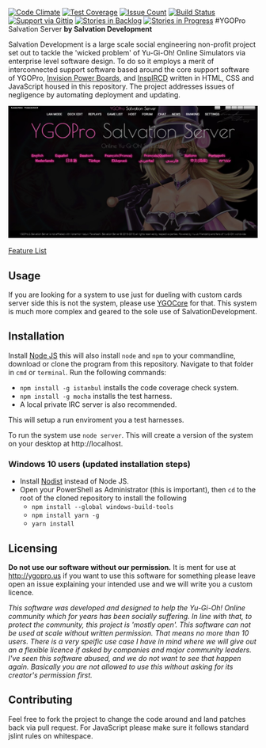 [![Code Climate](https://codeclimate.com/github/SalvationDevelopment/YGOPro-Salvation-Server/badges/gpa.svg)](https://codeclimate.com/github/SalvationDevelopment/YGOPro-Salvation-Server)
[![Test Coverage](https://codeclimate.com/github/SalvationDevelopment/YGOPro-Salvation-Server/badges/coverage.svg)](https://codeclimate.com/github/SalvationDevelopment/YGOPro-Salvation-Server/coverage)
[![Issue Count](https://codeclimate.com/github/SalvationDevelopment/YGOPro-Salvation-Server/badges/issue_count.svg)](https://codeclimate.com/github/SalvationDevelopment/YGOPro-Salvation-Server)
[![Build Status](https://travis-ci.org/SalvationDevelopment/YGOPro-Salvation-Server.svg?branch=master)](https://travis-ci.org/SalvationDevelopment/YGOPro-Support-System)
[![Support via Gittip](http://img.shields.io/gittip/Zayelion.svg)](https://www.gittip.com/Zayelion/)
[![Stories in Backlog](https://badge.waffle.io/salvationdevelopment/ygopro-support-system.png?label=ready&title=Planned )](https://waffle.io/salvationdevelopment/ygopro-support-system)
[![Stories in Progress](https://badge.waffle.io/salvationdevelopment/ygopro-support-system.png?label=In%20Progress&title=In%20Progress )](https://waffle.io/salvationdevelopment/ygopro-support-system)
#YGOPro Salvation Server
**by Salvation Development**

Salvation Development is a large scale social engineering non-profit project set out to tackle the 'wicked problem' of Yu-Gi-Oh! Online Simulators via enterprise level software design. To do so it employs a merit of interconnected support software based around the core support software of YGOPro, [Invision Power Boards](https://www.invisionpower.com/), and [InspIRCD](https://github.com/inspircd/inspircd/releases) written in HTML, CSS and JavaScript housed in this repository. The project addresses issues of negligence by automating deployment and updating.

![Screenshot of Launcher featuring Magi Magi * Gal](/documentation/screenshot.jpg?raw=true)

[Feature List](https://github.com/SalvationDevelopment/YGOPro-Support-System/blob/master/documentation/features.md)

## Usage
If you are looking for a system to use just for dueling with custom cards server side this is not the system, please use [YGOCore](https://github.com/SalvationDevelopment/YGOCore) for that. This system is much more complex and geared to the sole use of SalvationDevelopment.

## Installation

Install [Node JS](https://nodejs.org/en/) this will also install `node` and `npm` to your commandline, download or clone the program from this repository. Navigate to that folder in `cmd` or `terminal`. Run the following commands:

* `npm install -g istanbul` installs the code coverage check system.
* `npm install -g mocha`  installs the test harness.
* A local private IRC server is also recommended.

This will setup a run enviroment  you a test harnesses.

To run the system use `node server`. This will create a version of the system on your desktop at http://localhost.

### Windows 10 users (updated installation steps)

- Install [Nodist](https://github.com/marcelklehr/nodist) instead of Node JS.
- Open your PowerShell as Administrator (this is important), then `cd` to the root of the cloned repository to install the following 
  - `npm install --global windows-build-tools`
  - `npm install yarn -g`
  - `yarn install`

## Licensing
**Do not use our software without our permission.** It is ment for use at http://ygopro.us if you want to use this software for something please leave open an issue explaining your intended use and we will write you a custom licence.

*This software was developed and designed to help the Yu-Gi-Oh! Online community which for years has been socially suffering. In line with that, to protect the community, this project is 'mostly open'. This software can not be used at scale without written permission. That means no more than 10 users. There is a very speific use case I have in mind where we will give out an a flexible licence if asked by companies and major community leaders. I've seen this software abused, and we do not want to see that happen again. Basically you are not allowed to use this without asking for its creator's permission first.*

## Contributing
Feel free to fork the project to change the code around and land patches back via pull request. For JavaScript please make sure it follows standard jslint rules on whitespace.
